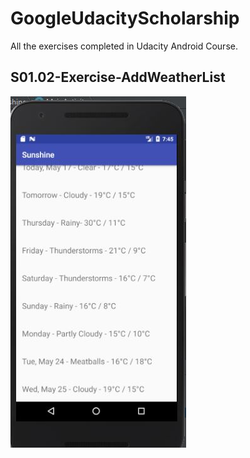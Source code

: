 # GoogleUdacityScholarship
All the exercises completed in Udacity Android Course.

## S01.02-Exercise-AddWeatherList
![alt text](https://github.com/bhavyakaria/GoogleUdacityScholarship/blob/master/S01.02-Exercise-AddWeatherList/app/src/main/res/drawable/Capture.jpg "Exercise 2")

